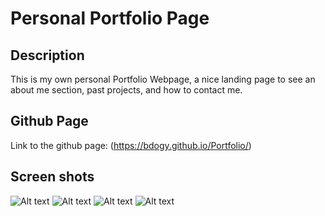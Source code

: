 # Personal Portfolio Page

## Description

This is my own personal Portfolio Webpage, a nice landing page to see an about me section, past projects, and how to contact me.

## Github Page

Link to the github page:
(https://bdogy.github.io/Portfolio/)

## Screen shots

![Alt text](./screenShots/portfolio_screenshot1.png)
![Alt text](./screenShots/portfolio_screenshot2.png)
![Alt text](./screenShots/portfolio_screenshot3.png)
![Alt text](./screenShots/portfolio_screenshot4.png)

